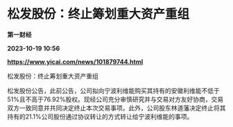 # 松发股份：终止筹划重大资产重组
**第一财经**

**2023-10-19 10:56**

**https://www.yicai.com/news/101879744.html**

松发股份：终止筹划重大资产重组

松发股份公告，此前公告，公司拟向宁波利维能购买其持有的安徽利维能不低于51%且不高于76.92%股权。现经公司充分审慎研究并与交易对方友好协商，交易双方一致同意并共同决定终止本次交易事项。此外，公司股东林道藩决定终止将其持有的21.1%公司股份通过协议转让的方式转让给宁波利维能的事项。